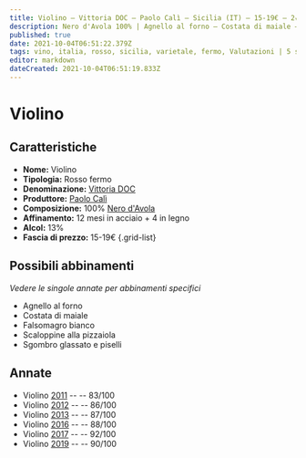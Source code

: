 ```yaml
---
title: Violino – Vittoria DOC – Paolo Calì – Sicilia (IT) – 15-19€ – 2★-5★
description: Nero d'Avola 100% | Agnello al forno – Costata di maiale – Falsomagro bianco – Scaloppine alla pizzaiola – Sgombro glassato e piselli
published: true
date: 2021-10-04T06:51:22.379Z
tags: vino, italia, rosso, sicilia, varietale, fermo, Valutazioni | 5 stelle, scaloppine alla pizzaiola, nero d'avola, Alimento | agnello, Cottura | al forno, costata di maiale, falsomagro bianco, Sgombro glassato e piselli, Prezzi | 15-19€
editor: markdown
dateCreated: 2021-10-04T06:51:19.833Z
---
```


# Violino

## Caratteristiche
- **Nome:** Violino
- **Tipologia:** Rosso fermo
- **Denominazione:** [Vittoria DOC](/denominazioni/Italia/Sicilia/DOC/Vittoria)
- **Produttore:** [Paolo Calì](/produttori/Italia/Sicilia/Paolo-Cali) 
- **Composizione:** 100% [Nero d'Avola](/vitigni/Italia/bacca-nera/nero-d-avola)
- **Affinamento:** 12 mesi in acciaio + 4 in legno
- **Alcol:** 13%
- **Fascia di prezzo:** 15-19€
{.grid-list}



## Possibili abbinamenti
*Vedere le singole annate per abbinamenti specifici*

- Agnello al forno
- Costata di maiale
- Falsomagro bianco
- Scaloppine alla pizzaiola
- Sgombro glassato e piselli

## Annate
- Violino [2011](vini/Italia/Sicilia/Paolo-Cali/Violino/2011) -- <span class="star-2"></span> -- 83/100
- Violino [2012](vini/Italia/Sicilia/Paolo-Cali/Violino/2012) -- <span class="star-3"></span> -- 86/100
- Violino [2013](vini/Italia/Sicilia/Paolo-Cali/Violino/2013) -- <span class="star-3"></span> -- 87/100
- Violino [2016](vini/Italia/Sicilia/Paolo-Cali/Violino/2016) -- <span class="star-3"></span> -- 88/100
- Violino [2017](vini/Italia/Sicilia/Paolo-Cali/Violino/2017) -- <span class="star-5"></span> -- 92/100
- Violino [2019](vini/Italia/Sicilia/Paolo-Cali/Violino/2019) -- <span class="star-4"></span> -- 90/100

